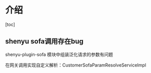 # 介绍
[toc]

## shenyu sofa调用存在bug
shenyu-plugin-sofa 模块中组装泛化请求的参数有问题

在网关调用实现自定义解析：CustomerSofaParamResolveServiceImpl
